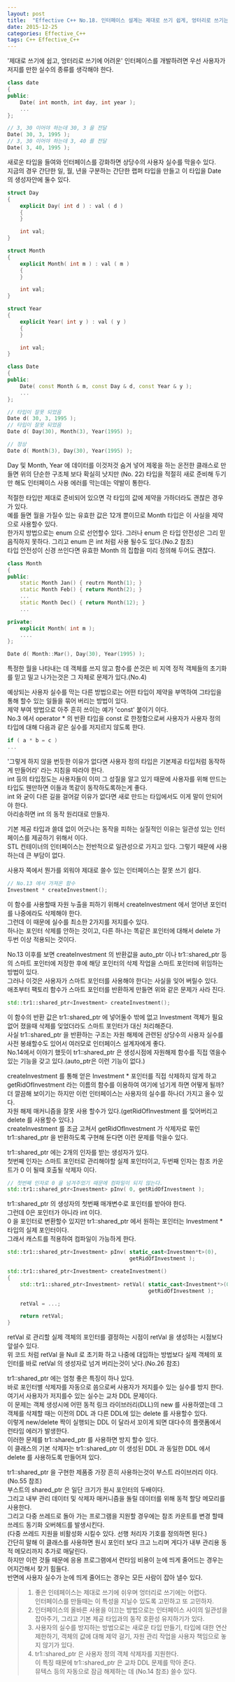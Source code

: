 ```yaml
---
layout: post
title:  "Effective C++ No.18. 인터페이스 설계는 제대로 쓰기 쉽게, 엉터리로 쓰기는 어럽게 하자"
date: 2015-12-25
categories: Effective_C++
tags: C++ Effective_C++
---
```


'제대로 쓰기에 쉽고, 엉터리로 쓰기에 어려운' 인터페이스를 개발하려면 우선 사용자가 저지를 만한 실수의 종류를 생각해야 한다.  

```c++
class date
{
public:
    Date( int month, int day, int year );
    ...
};
```

```c++
// 3, 30 이어야 하는데 30, 3 을 전달
Date( 30, 3, 1995 );        
// 3, 30 이어야 하는데 3, 40 를 전달            
Date( 3, 40, 1995 );                    
```

새로운 타입을 들여와 인터페이스를 강화하면 상당수의 사용자 실수를 막을수 있다.  
지금의 경우 간단한 일, 월, 년을 구분하는 간단한 랩퍼 타입을 만들고 이 타입을 Date 의 생성자안에 둘수 있다.  

```c++
struct Day
{
    explicit Day( int d ) : val ( d )
    {
    }

    int val;
}

struct Month
{
    explicit Month( int m ) : val ( m )
    {
    }

    int val;
}

struct Year
{
    explicit Year( int y ) : val ( y )
    {
    }

    int val;
}

class Date
{
public:
    Date( const Month & m, const Day & d, const Year & y );
    ...
};

// 타입이 잘못 되었음
Date d( 30, 3, 1995 );
// 타입이 잘못 되었음
Date d( Day(30), Month(3), Year(1995) );

// 정상
Date d( Month(3), Day(30), Year(1995) );
```

Day 및 Month, Year 에 데이터를 이것저것 숨겨 넣어 제몫을 하는 온전한 클래스로 만들면 위의 단순한 구조체 보다 확실히 낫지만 (No. 22)
타입을 적절히 새로 준비해 두기만 해도 인터페이스 사용 에러를 막는데는 약발이 통한다.  

적절한 타입만 제대로 준비되어 있으면 각 타입의 값에 제약을 가하더라도 괜찮은 경우가 있다.  
예를 들면 월을 가질수 있는 유효한 값은 12개 뿐이므로 Month 타입은 이 사실을 제약으로 사용할수 있다.  
한가지 방법으로는 enum 으로 선언할수 있다.  그러나 enum 은 타입 안전성은 그리 믿음직하지 못하다.
그리고 enum 은 int 처럼 사용 될수도 있다.(No.2 참조)  
타입 안전성이 신경 쓰인다면 유효한 Month 의 집합을 미리 정의해 두어도 괜찮다.  

```c++
class Month
{
public:
    static Month Jan() { reutrn Month(1); }
    static Month Feb() { return Month(2); }
    ...
    static Month Dec() { return Month(12); }
    ...

private:
    explicit Month( int m );
    ....
};

Date d( Month::Mar(), Day(30), Year(1995) );
```

특정한 월을 나타내는 데 객체를 쓰지 않고 함수를 쓴것은 비 지역 정적 객체들의 초기화를 믿고 밀고 나가는것은 그 자체로 문제가 있다.(No.4)  

예상되는 사용자 실수를 막는 다른 방법으로는 어떤 타입이 제약을 부역하여 그타입을 통해 할수 있는 일들을 묶어 버리는 방법이 있다.  
제약 부여 방법으로 아주 흔히 쓰이는 예가 'const' 붙이기 이다.  
No.3 에서 operator * 의 반환 타입을 const 로 한정함으로써 사용자가 사용자 정의 타입에 대해 다음과 같은 실수를 저지르지 않도록 한다.  

```c++
if ( a * b = c )
...
```

'그렇게 하지 않을 번듯한 이유가 없다면 사용자 정의 타입은 기본제공 타입처럼 동작하게 만들어라' 라는 지침을 따라야 한다.  
int 등의 타입정도는 사용자들이 이미 그 성질을 알고 있기 때문에 사용자를 위해 만드는 타입도 웬만하면 이들과 똑같이 동작하도록하는게 좋다.  
int 와 굳이 다른 길을 걸어갈 이유가 없다면 새로 만드는 타입에서도 이게 말이 안되어야 한다.  
아리송하면 int 의 동작 원리대로 만들자.  

기본 제공 타입과 쓸데 없이 어긋나는 동작을 피하는 실질적인 이유는 일관성 있는 인터페이스를 제공하기 위해서 이다.  
STL 컨테이너의 인터페이스는 전반적으로 일관성으로 가지고 있다. 그렇기 때문에 사용하는데 큰 부담이 없다.  

사용자 쪽에서 뭔가를 외워야 제대로 쓸수 있는 인터페이스는 잘못 쓰기 쉽다.  

```c++
// No.13 에서 가져온 함수
Investment * createInvestment();
```

이 함수를 사용할때 자원 누출을 피하기 위해서 createInvestment 에서 얻어낸 포인터를 나중에라도 삭제해야 한다.  
그런데 이 때문에 실수를 최소한 2가지를 저지를수 있다.  
하나는 포인터 삭제를 안하는 것이고, 다른 하나는 똑같은 포인터에 대해서 delete 가 두번 이상 적용되는 것이다.  

No.13 이후를 보면 createInvestment 의 반환값을 auto_ptr 이나 tr1::shared_ptr 등의 스마트 포인터에 저장한 후에 해당 포인터의 삭제 작업을 스마트 포인터에 위임하는 방법이 있다.  
그러나 이것은 사용자가 스마트 포인터를 사용해야 한다는 사실을 잊어 버릴수 있다.  
애초부터 팩토리 함수가 스마트 포인터를 반환하게 만들면 위와 같은 문제가 사라 진다.  

```c++
std::tr1::shared_ptr<Investment> createInvestment();
```

이 함수의 반환 값은 tr1::shared_ptr 에 넣어둘수 밖에 없고 Investment 객체가 필요 없어 졌을때 삭제를 잊었더라도 스마트 포인터가 대신 처리해준다.  
사실 tr1::shared_ptr 을 반환하는 구조는 자원 해제에 관련된 상당수의 사용자 실수를 사전 봉쇄할수도 있어서 여러모로 인터페이스 설계자에게 좋다.  
No.14에서 이야기 했듯이 tr1::shared_ptr 은 생성시점에 자원해제 함수를 직접 엮을수 있는 기능을 갖고 있다.(auto_ptr은 이런 기능이 없다.)  

createInvestment 를 통해 얻은 Investment * 포인터를 직접 삭제하지 않게 하고 getRidOfInvestment 라는 이름의 함수를 이용하여 여기에 넘기게 하면 어떻게 될까?   
더 깔끔해 보이기는 하지만 이런 인터페이스는 사용자의 실수를 하나더 가지고 올수 있다.  
자원 해제 매커니즘을 잘못 사용 할수가 있다.(getRidOfInvestment 를 잊어버리고 delete 를 사용할수 있다.)  
createInvestment 를 조금 고쳐서 getRidOfInvestment 가 삭제자로 묶인 tr1::shared_ptr 을 반환하도록 구현해 둔다면 이런 문제를 막을수 있다.  

tr1::shared_ptr 에는 2개의 인자를 받는 생성자가 있다.  
첫번째 인자는 스마트 포인터로 관리해야할 실제 포인터이고, 두번째 인자는 참조 카운트가 0 이 될때 호출될 삭제자 이다.  

```c++
// 첫번째 인자로 0 을 넘겨주었기 때문에 컴파일이 되지 않는다.
std::tr1::shared_ptr<Investment> pInv( 0, getRidOfInvestment );
```

tr1::shared_ptr 의 생성자의 첫번째 매개변수로 포인터를 받아야 한다.  
그런데 0은 포인터가 아니라 int 이다.  
0 을 포인터로 변환할수 있지만 tr1::shared_ptr 에서 원하는 포인터는 Investment * 타입의 실제 포인터이다.  
그래서 캐스트를 적용하여 컴파일이 가능하게 한다.  

```c++
std::tr1::shared_ptr<Investment> pInv( static_cast<Investmen*t>(0),
                                       getRidOfInvestment );
```

```c++
std::tr1::shared_ptr<Investment> createInvestment()
{
    std::tr1::shared_ptr<Investment> retVal( static_cast<Investment*>(0),
                                             getRidOfInvestment );

    retVal = ...;

    return retVal;
}
```

retVal 로 관리할 실제 객체의 포인터를 결정하는 시점이 retVal 을 생성하는 시점보다 앞설수 있다.  
위 코드 처럼 retVal 을 Null 로 초기화 하고 나중에 대입하는 방법보다 실제 객체의 포인터를 바로 retVal 의 생성자로 넘겨 버리는것이 낫다.(No.26 참조)

tr1::shared_ptr 에는 엄청 좋은 특징이 하나 있다.  
바로 포인터별 삭제자를 자동으로 씀으로써 사용자가 저지를수 있는 실수를 방지 한다.  
여기서 사용자가 저지를수 있는 실수는 교차 DDL 문제이다.  
이 문제는 객체 생성시에 어떤 동적 링크 라이브러리(DLL)의 new 를 사용하였는데 그 객체를 삭제할 때는 이전의 DDL 과 다른 DDL에 있는 delete 를 사용할수 있다.  
이렇게 new/delete 짝이 실행되는 DDL 이 달라서 꼬이게 되면 대다수의 플랫폼에서 런타임 에러가 발생한다.  
이러한 문제를 tr1::shared_ptr 를 사용하면 방지 할수 있다.  
이 클래스의 기본 삭제자는 tr1::shared_ptr 이 생성된 DDL 과 동일한 DDL 에서 delete 를 사용하도록 만들어져 있다.  

tr1::shared_ptr 을 구현한 제품중 가장 흔히 사용하는것이 부스트 라이브러리 이다.(No.55 참조)  
부스트의 shared_ptr 은 일단 크기가 원시 포인터의 두배이다.  
그리고 내부 관리 데이터 및 삭제자 매커니즘을 돌릴 데이터를 위해 동적 할당 메모리를 사용한다.  
그리고 다중 쓰레드로 돌아 가는 프로그램을 지원할 경우에는 참조 카운트를 변경 할때 쓰레드 동기화 오버헤드를 발생시킨다.  
(다중 쓰레드 지원을 비활성화 시킬수 있다. 선행 처리자 기호를 정의하면 된다.)  
간단히 말해 이 클래스를 사용하면 원시 포인터 보다 크고 느리며 게다가 내부 관리용 동적 메모리까지 추가로 매달린다.  
하지만 이런 것들 때문에 응용 프로그램에서 런타임 비용이 눈에 띄게 줄어드는 경우는 어지간해서 찾기 힘들다.  
반면에 사용자 실수가 눈에 띄게 줄어드는 경우는 모든 사람이 잡아 낼수 있다.  

> 1. 좋은 인테페이스는 제대로 쓰기에 쉬우며 엉터리로 쓰기에는 어렵다.  
>    인터페이스를 만들때는 이 특성을 지닐수 있도록 고민하고 또 고민하자.  
> 2. 인터페이스의 올바른 사용을 이끄는 방법으로는 인터페이스 사이의 일관성을 잡아주기,
     그리고 기본 제공 타입과의 동작 호환성 유지하기가 있다.  
> 3. 사용자의 실수를 방지하는 방법으로는 새로운 타입 만들기, 타입에 대한 연산 제한하기,
     객체의 값에 대해 제약 걸기, 자원 관리 작업을 사용자 책임으로 놓지 않기가 있다.  
> 4. tr1::shared_ptr 은 사용자 정의 객체 삭제자를 지원한다.  
>    이 특징 때문에 tr1::shared_ptr 은 교차 DDL 문제를 막아 준다.  
>    뮤텍스 등의 자동으로 잠금 해제하는 데 (No.14 참조) 쓸수 있다.  
